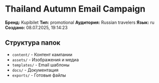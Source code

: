 # Thailand Autumn Email Campaign

**Бренд:** Kupibilet
**Тип:** promotional
**Аудитория:** Russian travelers
**Язык:** ru
**Создано:** 08.07.2025, 19:14:23

## Структура папок

- `content/` - Контент кампании
- `assets/` - Изображения и медиа
- `templates/` - Email шаблоны
- `docs/` - Документация
- `exports/` - Готовые файлы
